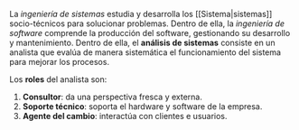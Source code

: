 La *ingeniería de sistemas* estudia y desarrolla los [[Sistema|sistemas]] socio-técnicos para solucionar problemas. Dentro de ella, la *ingeniería de software* comprende la producción del software, gestionando su desarrollo y mantenimiento. Dentro de ella, el **análisis de sistemas** consiste en un analista que evalúa de manera sistemática el funcionamiento del sistema para mejorar los procesos.

Los **roles** del analista son:

1. **Consultor**: da una perspectiva fresca y externa.
2. **Soporte técnico**: soporta el hardware y software de la empresa.
3. **Agente del cambio**: interactúa con clientes e usuarios.

